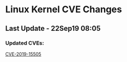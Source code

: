 
# **Linux Kernel CVE Changes**

## Last Update - 22Sep19 08:05

### **Updated CVEs:**

[CVE-2019-15505](cves/CVE-2019-15505)  
